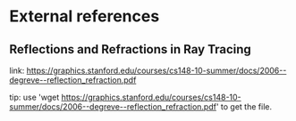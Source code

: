 # External references

## Reflections and Refractions in Ray Tracing

link: https://graphics.stanford.edu/courses/cs148-10-summer/docs/2006--degreve--reflection_refraction.pdf

tip: use 'wget https://graphics.stanford.edu/courses/cs148-10-summer/docs/2006--degreve--reflection_refraction.pdf' to get the file.
